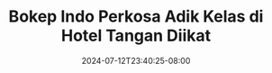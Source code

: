 --- 
title: "Bokep Indo Perkosa Adik Kelas di Hotel Tangan Diikat"
description: "streaming bokeh Bokep Indo Perkosa Adik Kelas di Hotel Tangan Diikat terbaru video full baru"
date: 2024-07-12T23:40:25-08:00
file_code: "mlqlqcs5rlok"
draft: false
cover: "twr421lu800zkqq0.jpg"
tags: ["Bokep", "Indo", "Perkosa", "Adik", "Kelas", "Hotel", "Tangan", "Diikat", "bokep-indo", "bokep-viral", "bokep-ig"]
length: 156
fld_id: "1392263"
foldername: "adikkelas"
categories: ["adikkelas"]
views: 307
---